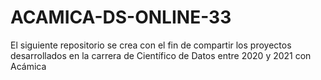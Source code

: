 # ACAMICA-DS-ONLINE-33
El siguiente repositorio se crea con el fin de compartir los proyectos desarrollados en la carrera de Científico de Datos entre 2020 y 2021 con Acámica
